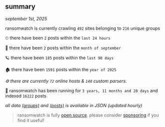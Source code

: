 
## summary
_september 1st, 2025_

ransomwatch is currently crawling `492` sites belonging to `216` unique groups

⏲ there have been `2` posts within the `last 24 hours`

🦈 there have been `2` posts within the `month of september`

🪐 there have been `185` posts within the `last 90 days`

🏚 there have been `1591` posts within the `year of 2025`

_⚙️ there are currently `72` online hosts & `140` custom parsers._

🦕 ransomwatch has been running for `3 years, 11 months and 28 days` and indexed `16222` posts

_all data  [(groups)](http://ransomwhat.telemetry.ltd/groups) and [(posts)](http://ransomwhat.telemetry.ltd/posts) is available in JSON (updated hourly)_

> ransomwatch is fully [open source](https://github.com/joshhighet/ransomwatch#ransomwatch--). please consider [sponsoring](https://github.com/sponsors/joshhighet) if you find it useful!
